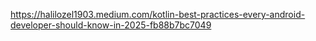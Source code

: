 https://halilozel1903.medium.com/kotlin-best-practices-every-android-developer-should-know-in-2025-fb88b7bc7049
